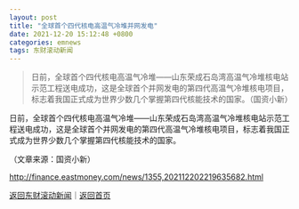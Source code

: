 ```yaml
---
layout: post
title: "全球首个四代核电高温气冷堆并网发电"
date: 2021-12-20 15:12:48 +0800
categories: emnews
tags: 东财滚动新闻
---
```

> 日前，全球首个四代核电高温气冷堆——山东荣成石岛湾高温气冷堆核电站示范工程送电成功，这是全球首个并网发电的第四代高温气冷堆核电项目，标志着我国正式成为世界少数几个掌握第四代核能技术的国家。（国资小新）

<p>日前，全球首个四代核电高温气冷堆——山东荣成石岛湾高温气冷堆核电站示范工程送电成功，这是全球首个并网发电的第四代高温气冷堆核电项目，标志着我国正式成为世界少数几个掌握第四代核能技术的国家。</p><p class="em_media">（文章来源：国资小新）</p>

<http://finance.eastmoney.com/news/1355,202112202219635682.html>

[返回东财滚动新闻](//finews.withounder.com/emnews/)｜[返回首页](//finews.withounder.com/)